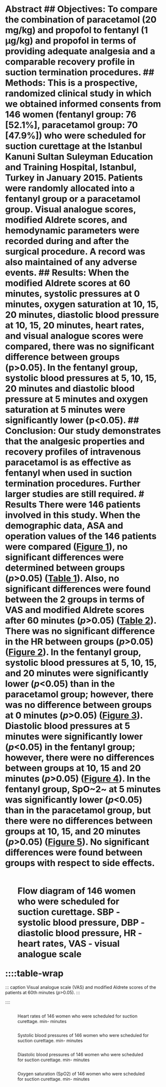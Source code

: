 # Abstract ## Objectives: To compare the combination of paracetamol (20 mg/kg) and propofol to fentanyl (1 µg/kg) and propofol in terms of providing adequate analgesia and a comparable recovery profile in suction termination procedures. ## Methods: This is a prospective, randomized clinical study in which we obtained informed consents from 146 women (fentanyl group: 76 [52.1%], paracetamol group: 70 [47.9%]) who were scheduled for suction curettage at the Istanbul Kanuni Sultan Suleyman Education and Training Hospital, Istanbul, Turkey in January 2015. Patients were randomly allocated into a fentanyl group or a paracetamol group. Visual analogue scores, modified Aldrete scores, and hemodynamic parameters were recorded during and after the surgical procedure. A record was also maintained of any adverse events. ## Results: When the modified Aldrete scores at 60 minutes, systolic pressures at 0 minutes, oxygen saturation at 10, 15, 20 minutes, diastolic blood pressure at 10, 15, 20 minutes, heart rates, and visual analogue scores were compared, there was no significant difference between groups (p>0.05). In the fentanyl group, systolic blood pressures at 5, 10, 15, 20 minutes and diastolic blood pressure at 5 minutes and oxygen saturation at 5 minutes were significantly lower (p<0.05). ## Conclusion: Our study demonstrates that the analgesic properties and recovery profiles of intravenous paracetamol is as effective as fentanyl when used in suction termination procedures. Further larger studies are still required. # Results There were 146 patients involved in this study. When the demographic data, ASA and operation values of the 146 patients were compared (**[Figure 1](#)**), no significant differences were determined between groups (*p*>0.05) (**[Table 1](#)**). Also, no significant differences were found between the 2 groups in terms of VAS and modified Aldrete scores after 60 minutes (*p*>0.05) (**[Table 2](#)**). There was no significant difference in the HR between groups (*p*>0.05) (**[Figure 2](#)**). In the fentanyl group, systolic blood pressures at 5, 10, 15, and 20 minutes were significantly lower (*p*<0.05) than in the paracetamol group; however, there was no difference between groups at 0 minutes (*p*>0.05) (**[Figure 3](#)**). Diastolic blood pressures at 5 minutes were significantly lower (*p*<0.05) in the fentanyl group; however, there were no differences between groups at 10, 15 and 20 minutes (*p*>0.05) (**[Figure 4](#)**). In the fentanyl group, SpO~2~ at 5 minutes was significantly lower (*p*<0.05) than in the paracetamol group, but there were no differences between groups at 10, 15, and 20 minutes (*p*>0.05) (**[Figure 5](#)**). No significant differences were found between groups with respect to side effects. <figure> <p><img src="" /></p> <figcaption>Flow diagram of 146 women who were scheduled for suction curettage. SBP - systolic blood pressure, DBP - diastolic blood pressure, HR - heart rates, VAS - visual analogue scale</figcaption> </figure> ::::table-wrap
::: caption
Visual analogue scale (VAS) and modified Aldrete scores of the patients
at 60th minutes (*p*>0.05).
:::

![]():::: <figure> <p><img src="" /></p> <figcaption>Heart rates of 146 women who were scheduled for suction curettage. min- minutes</figcaption> </figure> <figure> <p><img src="" /></p> <figcaption>Systolic blood pressures of 146 women who were scheduled for suction curettage. min- minutes</figcaption> </figure> <figure> <p><img src="" /></p> <figcaption>Diastolic blood pressures of 146 women who were scheduled for suction curettage. min- minutes</figcaption> </figure> <figure> <p><img src="" /></p> <figcaption>Oxygen saturation (SpO2) of 146 women who were scheduled for suction curettage. min- minutes</figcaption> </figure>